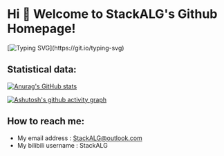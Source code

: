 # Hi 🥳 Welcome to StackALG's Github Homepage!

[![Typing SVG](https://readme-typing-svg.demolab.com?font=Fira+Code&pause=1000&color=DCE2F1&center=%E9%94%99%E8%AF%AF%E7%9A%84&vCenter=%E9%94%99%E8%AF%AF%E7%9A%84&width=435&lines=Hello+World!)](https://git.io/typing-svg)

## Statistical data:
[![Anurag's GitHub stats](https://github-readme-stats.vercel.app/api?username=StackALG)](https://github.com/anuraghazra/github-readme-stats)

[![Ashutosh's github activity graph](https://activity-graph.herokuapp.com/graph?username=StackALG&theme=github)](https://github.com/ashutosh00710/github-readme-activity-graph)

## How to reach me:
- My email address : StackALG@outlook.com
- My bilibili username : StackALG

